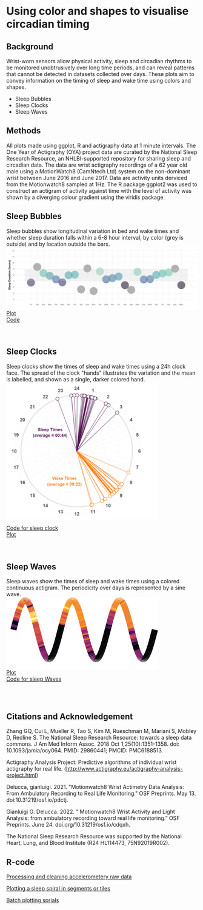 # Using color and shapes to visualise circadian timing

## Background</summary>
Wrist-worn sensors allow physical activity, sleep and circadian rhythms to be monitored unobtrusively over long time periods, and can reveal patterns that cannot be detected in datasets collected over days. These plots aim to convey information on the timing of sleep and wake time using colors and shapes.  

* Sleep Bubbles  
* Sleep Clocks  
* Sleep Waves  
 
 ##  Methods
All plots made using ggplot, R and actigraphy data at 1 minute intervals. The One Year of Actigraphy (OYA) project data are curated by the National Sleep Research Resource, an NHLBI-supported repository for sharing sleep and circadian data. The data are wrist actigraphy recordings of a 62 year old male using a MotionWatch8 (CamNtech Ltd) system on the non-dominant wrist between June 2016 and June 2017.  Data are activity units derviced from the Motionwatch8 sampled at 1Hz. The R package ggplot2 was used to construct an actigram of activity against time with the level of activity was shown by a diverging colour gradient using the viridis package. 

## Sleep Bubbles  
Sleep bubbles show longitudinal variation in bed and wake times and whether sleep duration falls within a 6-8 hour interval, by color (grey is outside) and by location outside the bars.  
<img align="center" width=900 src="Images/Picture4.jpg">  
[Plot](Images/clock.png)  
[Code](Code/bedtime_plot.R)  
&nbsp;  &nbsp;  &nbsp;  &nbsp;  &nbsp;  &nbsp;  &nbsp;  &nbsp;  &nbsp;  &nbsp;
&nbsp;  
&nbsp;  
## Sleep Clocks  
Sleep clocks show the times of sleep and wake times using a 24h clock face.  The spread of the clock "hands" illustrates the variation and the mean is labelled, and shown as a single, darker colored hand.  
<img align="center" width=400 src="Images/clock.png">  

[Code for sleep clock](/code/sleep_clocks.R)  
[Plot](Images/Picture4.jpg)   
&nbsp;  &nbsp;  &nbsp;  &nbsp;  &nbsp;  &nbsp;  &nbsp;  &nbsp;  &nbsp;  &nbsp;
&nbsp;  
&nbsp;  
  
## Sleep Waves  
Sleep waves show the times of sleep and wake times using a colored continuous actigram.  The periodicity over days is represented by a sine wave.  
<img align="center" width=400 src="Images/wave.png">   
[Plot](Images/wave1.png)  
[Code for sleep Waves](/code/sleep_waves.R)  

&nbsp;  &nbsp;  &nbsp;  &nbsp;  &nbsp;  &nbsp;  &nbsp;  &nbsp;  &nbsp;  &nbsp;
&nbsp;  
&nbsp;  

## Citations and Acknowledgement
Zhang GQ, Cui L, Mueller R, Tao S, Kim M, Rueschman M, Mariani S, Mobley D, Redline S. The National Sleep Research Resource: towards a sleep data commons. J Am Med Inform Assoc. 2018 Oct 1;25(10):1351-1358. doi: 10.1093/jamia/ocy064. PMID: 29860441; PMCID: PMC6188513.

Actigraphy Analysis Project: Predictive algorithms of individual wrist actigraphy for real life. (http://www.actigraphy.eu/actigraphy-analysis-project.html)

Delucca, gianluigi. 2021. "Motionwatch8 Wrist Actimetry Data Analysis: From Ambulatory Recording to Real Life Monitoring." OSF Preprints. May 13. doi:10.31219/osf.io/pdctj.

Gianluigi G. Delucca. 2022. “ Motionwatch8 Wrist Activity and Light Analysis: from ambulatory recording toward real life monitoring.” OSF Preprints. June 24. doi.org/10.31219/osf.io/cdqxh.

The National Sleep Research Resource was supported by the National Heart, Lung, and Blood Institute (R24 HL114473, 75N92019R002).

## R-code  

[Processing and cleaning accelerometery raw data](/analysis/Spirals_data_cleaning.R)  

[Plotting a sleep spiral in segments or tiles](/analysis/Spirals_plotting.R)  

[Batch plotting sprials](https://github.com/cawyse9/Sleep-Spirals/blob/main/analysis/Spirals_batch%20plot.R)  
